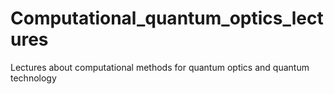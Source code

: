 # Computational_quantum_optics_lectures
Lectures about computational methods for quantum optics and quantum technology
